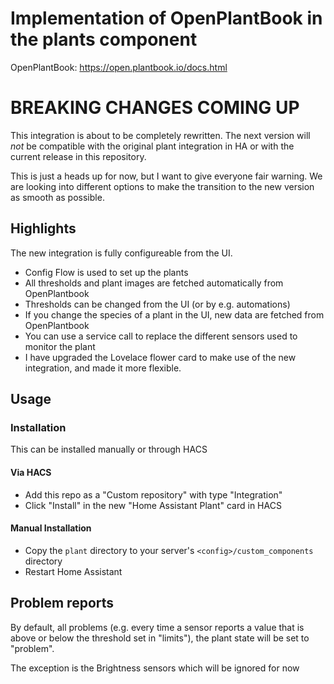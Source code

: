 # Implementation of OpenPlantBook in the plants component

OpenPlantBook: https://open.plantbook.io/docs.html

# BREAKING CHANGES COMING UP

This integration is about to be completely rewritten.  The next version will *not* be compatible with the original plant integration in HA or with the current release in this repository.

This is just a heads up for now, but I want to give everyone fair warning. We are looking into different options to make the transition to the new version as smooth as possible.

## Highlights 
The new integration is fully configureable from the UI.
* Config Flow is used to set up the plants
* All thresholds and plant images are fetched automatically from OpenPlantbook
* Thresholds can be changed from the UI (or by e.g. automations)
* If you change the species of a plant in the UI, new data are fetched from OpenPlantbook
* You can use a service call to replace the different sensors used to monitor the plant
* I have upgraded the Lovelace flower card to make use of the new integration, and made it more flexible.

## Usage

### Installation
This can be installed manually or through HACS
#### Via HACS
* Add this repo as a "Custom repository" with type "Integration"
* Click "Install" in the new "Home Assistant Plant" card in HACS
#### Manual Installation
* Copy the `plant` directory to your server's `<config>/custom_components` directory
* Restart Home Assistant

## Problem reports
By default, all problems (e.g. every time a sensor reports a value that is above or below the threshold set in "limits"), the plant state will be set to "problem".

The exception is the Brightness sensors which will be ignored for now


